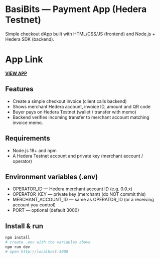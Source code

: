 # BasiBits — Payment App (Hedera Testnet)
Simple checkout dApp built with HTML/CSS/JS (frontend) and Node.js + Hedera
SDK (backend).

# App Link
 [__VIEW APP__]([URL](https://basiratkareem.github.io/BasiBits/public/index.html)) 

## Features
- Create a simple checkout invoice (client calls backend)
- Shows merchant Hedera account, invoice ID, amount and QR code
- Buyer pays on Hedera Testnet (wallet / transfer with memo)
- Backend verifies incoming transfer to merchant account matching invoice
memo.

## Requirements
- Node.js 18+ and npm
- A Hedera Testnet account and private key (merchant account / operator)

## Environment variables (.env)
- OPERATOR_ID — Hedera merchant account ID (e.g. 0.0.x)
- OPERATOR_KEY — private key (merchant) (do NOT commit this)
- MERCHANT_ACCOUNT_ID — same as OPERATOR_ID (or a receiving account you
control)
- PORT — optional (default 3000)

## Install & run
```bash
npm install
# create .env with the variables above
npm run dev
# open http://localhost:3000
